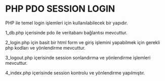 # PHP PDO SESSION LOGIN

 PHP ile temel login işlemleri için kullanılabilecek bir yapıdır.
 
 1_db.php içerisinde pdo ile veritabanı bağlantısı mevcuttur.
 
 2_login.php için basit bir html form ve giriş işlemini yapabilmek için gerekli php kodları ve yönlendirme mevcuttur.
 
 3_logout.php içerisinde session sonlandırma ve yönlendirme işlemleri mevcuttur.
 
 4_index.php içerisinde session kontrolu ve yönlendirme yapılmıştır.
